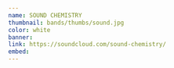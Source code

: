 ```yaml
---
name: SOUND CHEMISTRY
thumbnail: bands/thumbs/sound.jpg
color: white
banner:
link: https://soundcloud.com/sound-chemistry/
embed:
---
```


